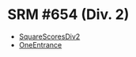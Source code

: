 # SRM #654 (Div. 2)

* [SquareScoresDiv2][]
* [OneEntrance][]

[SquareScoresDiv2]: http://community.topcoder.com/stat?c=problem_statement&pm=13700&rd=16318
[OneEntrance]:      http://community.topcoder.com/stat?c=problem_statement&pm=13698&rd=16318

